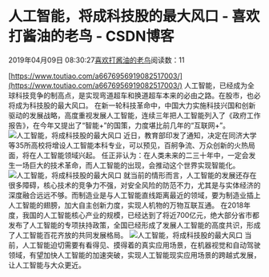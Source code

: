 
# 人工智能，将成科技股的最大风口 - 喜欢打酱油的老鸟 - CSDN博客


2019年04月09日 08:30:27[喜欢打酱油的老鸟](https://me.csdn.net/weixin_42137700)阅读数：11


[https://www.toutiao.com/a6676956919082517003/](https://www.toutiao.com/a6676956919082517003/)
人工智能，已经成为全球科技竞争的制高点，是实现弯道超车和换道超车本来的必由之路。在股市，也必将成为科技股的最大风口。
在新一轮科技革命中，中国大力实施科技兴国和创新驱动的发展战略，高度重视发展人工智能，连续三年把人工智能列入了《政府工作报告》，在今年又提出了“智能+”的国策，力度堪比前几年的“互联网+”。
![人工智能，将成科技股的最大风口](http://p1.pstatp.com/large/pgc-image/a9946db2f9b44acca209f30f4f0ed0c0)
近日，教育部印发了通知，决定在同济大学等35所高校将增设人工智能本科专业，可以预见，百舸争流、万众创新的火热局面，将在人工智能领域兴起。
任正非认为：在人类未来的二三十年中，一定会发生一场巨大的技术革命，而人工智能的出现，会推动这个世界实现智能化。
![人工智能，将成科技股的最大风口](http://p3.pstatp.com/large/pgc-image/bd23ed4f3e424c7e911033ed5b146c0c)
就当前的情形而言，人工智能的发展还存在很多障碍，核心技术的竞争力不强，对安全风险的防范不力，尤其是与实体经济的深度融合远远不够。而制造业是与人工智能直线距离最近的领域，要为制造业插上人工智能的翅膀，加大自主创新力度，实现人机物的万物互联互通。
在2018年度，我国的人工智能核心产业的规模，已经达到了将近700亿元，绝大部分省市都发布了人工智能的专项扶持政策，全国已经形成了发展人工智能的高度共识，形成了人工智能百花齐放的共同发展格局。
![人工智能，将成科技股的最大风口](http://p3.pstatp.com/large/pgc-image/b5843a32024540f3819a39c2b1a13130)
当前，人工智能迫切需要有看得见、摸得着的真实应用场景，在机器视觉和自动驾驶领域，有望加快人工智能的加速突破，实现人工智能现实应用场景的跨越式发展，让人工智能与大众更近。

